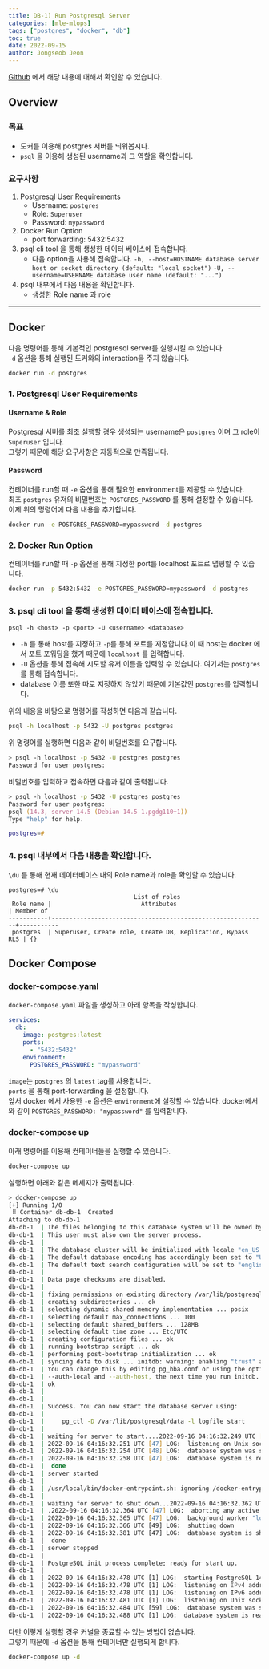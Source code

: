 ```yaml
---
title: DB-1) Run Postgresql Server
categories: [mle-mlops]
tags: ["postgres", "docker", "db"]
toc: true
date: 2022-09-15
author: Jongseob Jeon
---
```


[Github](https://github.com/Aiden-Jeon/mle-mlops/tree/main/01_db) 에서 해당 내용에 대해서 확인할 수 있습니다.

## Overview
### 목표

- 도커를 이용해 postgres 서버를 띄워봅시다.
- `psql` 을 이용해 생성된 username과 그 역할을 확인합니다.

### 요구사항

1. Postgresql User Requirements
    - Username: `postgres`
    - Role: `Superuser`
    - Password: `mypassword`
2. Docker Run Option
    - port forwarding: 5432:5432
3. psql cli tool 을 통해 생성한 데이터 베이스에 접속합니다.
    - 다음 option을 사용해 접속합니다.
        `-h, --host=HOSTNAME database server host or socket directory (default: "local socket")`
        `-U, --username=USERNAME database user name (default: "...")`
4. psql 내부에서 다음 내용을 확인합니다.
    - 생성한 Role name 과 role
---

## Docker

다음 명령어를 통해 기본적인 postgresql server를 실행시킬 수 있습니다.  
`-d` 옵션을 통해 실행된 도커와의 interaction을 주지 않습니다.
```bash
docker run -d postgres
```

### 1. Postgresql User Requirements
#### Username & Role

Postgresql 서버를 최초 실행할 경우 생성되는 username은 `postgres` 이며 그 role이 `Superuser` 입니다.  
그렇기 때문에 해당 요구사항은 자동적으로 만족됩니다.

#### Password

컨테이너를 run할 때 `-e` 옵션을 통해 필요한 environment를 제공할 수 있습니다.  
최초 `postgres` 유저의 비밀번호는 `POSTGRES_PASSWORD` 를 통해 설정할 수 있습니다.  
이제 위의 명령어에 다음 내용을 추가합니다.
```bash
docker run -e POSTGRES_PASSWORD=mypassword -d postgres
```

### 2. Docker Run Option

컨테이너를 run할 때 `-p` 옵션을 통해 지정한 port를 localhost 포트로 맵핑할 수 있습니다.
```bash
docker run -p 5432:5432 -e POSTGRES_PASSWORD=mypassword -d postgres
```

### 3. psql cli tool 을 통해 생성한 데이터 베이스에 접속합니다.

`psql -h <host> -p <port> -U <username> <database>`

- `-h` 를 통해 host를 지정하고 `-p`를 통해 포트를 지정합니다.이 때 host는 docker 에서 포트 포워딩을 했기 때문에 `localhost` 를 입력합니다.
- `-U` 옵션을 통해 접속해 시도할 유저 이름을 입력할 수 있습니다.  여기서는 `postgres`를 통해 접속합니다.  
- database 이름 또한 따로 지정하지 않았기 때문에 기본값인 `postgres`를 입력합니다.


위의 내용을 바탕으로 명령어를 작성하면 다음과 같습니다.
```bash
psql -h localhost -p 5432 -U postgres postgres
```

위 명령어를 실행하면 다음과 같이 비밀번호를 요구합니다.
```zsh
> psql -h localhost -p 5432 -U postgres postgres
Password for user postgres:
```

비밀번호를 입력하고 접속하면 다음과 같이 출력됩니다.
```zsh
> psql -h localhost -p 5432 -U postgres postgres
Password for user postgres:
psql (14.3, server 14.5 (Debian 14.5-1.pgdg110+1))
Type "help" for help.

postgres=#
```

### 4. psql 내부에서 다음 내용을 확인합니다.

`\du` 를 통해 현재 데이터베이스 내의 Role name과 role을 확인할 수 있습니다.

```
postgres=# \du
                                   List of roles
 Role name |                         Attributes                         | Member of
-----------+------------------------------------------------------------+-----------
 postgres  | Superuser, Create role, Create DB, Replication, Bypass RLS | {}
```

## Docker Compose

### docker-compose.yaml
`docker-compose.yaml` 파일을 생성하고 아래 항목을 작성합니다.

```yaml
services:
  db:
    image: postgres:latest
    ports:
      - "5432:5432"
    environment:
      POSTGRES_PASSWORD: "mypassword"
```

`image`는 `postgres` 의 `latest` tag를 사용합니다.  
`ports` 을 통해 port-forwarding 을 설정합니다.  
앞서 docker 에서 사용한 `-e` 옵션은 `environment`에 설정할 수 있습니다.
docker에서와 같이 `POSTGRES_PASSWORD: "mypassword"` 를 입력합니다.

### docker-compose up

아래 명령어를 이용해 컨테이너들을 실행할 수 있습니다.
```bash
docker-compose up
```

실행하면 아래와 같은 메세지가 출력됩니다.
```zsh
> docker-compose up
[+] Running 1/0
 ⠿ Container db-db-1  Created                                                                                                                                                                          0.0s
Attaching to db-db-1
db-db-1  | The files belonging to this database system will be owned by user "postgres".
db-db-1  | This user must also own the server process.
db-db-1  | 
db-db-1  | The database cluster will be initialized with locale "en_US.utf8".
db-db-1  | The default database encoding has accordingly been set to "UTF8".
db-db-1  | The default text search configuration will be set to "english".
db-db-1  | 
db-db-1  | Data page checksums are disabled.
db-db-1  | 
db-db-1  | fixing permissions on existing directory /var/lib/postgresql/data ... ok
db-db-1  | creating subdirectories ... ok
db-db-1  | selecting dynamic shared memory implementation ... posix
db-db-1  | selecting default max_connections ... 100
db-db-1  | selecting default shared_buffers ... 128MB
db-db-1  | selecting default time zone ... Etc/UTC
db-db-1  | creating configuration files ... ok
db-db-1  | running bootstrap script ... ok
db-db-1  | performing post-bootstrap initialization ... ok
db-db-1  | syncing data to disk ... initdb: warning: enabling "trust" authentication for local connections
db-db-1  | You can change this by editing pg_hba.conf or using the option -A, or
db-db-1  | --auth-local and --auth-host, the next time you run initdb.
db-db-1  | ok
db-db-1  | 
db-db-1  | 
db-db-1  | Success. You can now start the database server using:
db-db-1  | 
db-db-1  |     pg_ctl -D /var/lib/postgresql/data -l logfile start
db-db-1  | 
db-db-1  | waiting for server to start....2022-09-16 04:16:32.249 UTC [47] LOG:  starting PostgreSQL 14.5 (Debian 14.5-1.pgdg110+1) on aarch64-unknown-linux-gnu, compiled by gcc (Debian 10.2.1-6) 10.2.1 20210110, 64-bit
db-db-1  | 2022-09-16 04:16:32.251 UTC [47] LOG:  listening on Unix socket "/var/run/postgresql/.s.PGSQL.5432"
db-db-1  | 2022-09-16 04:16:32.254 UTC [48] LOG:  database system was shut down at 2022-09-16 04:16:32 UTC
db-db-1  | 2022-09-16 04:16:32.258 UTC [47] LOG:  database system is ready to accept connections
db-db-1  |  done
db-db-1  | server started
db-db-1  | 
db-db-1  | /usr/local/bin/docker-entrypoint.sh: ignoring /docker-entrypoint-initdb.d/*
db-db-1  | 
db-db-1  | waiting for server to shut down...2022-09-16 04:16:32.362 UTC [47] LOG:  received fast shutdown request
db-db-1  | .2022-09-16 04:16:32.364 UTC [47] LOG:  aborting any active transactions
db-db-1  | 2022-09-16 04:16:32.365 UTC [47] LOG:  background worker "logical replication launcher" (PID 54) exited with exit code 1
db-db-1  | 2022-09-16 04:16:32.366 UTC [49] LOG:  shutting down
db-db-1  | 2022-09-16 04:16:32.381 UTC [47] LOG:  database system is shut down
db-db-1  |  done
db-db-1  | server stopped
db-db-1  | 
db-db-1  | PostgreSQL init process complete; ready for start up.
db-db-1  | 
db-db-1  | 2022-09-16 04:16:32.478 UTC [1] LOG:  starting PostgreSQL 14.5 (Debian 14.5-1.pgdg110+1) on aarch64-unknown-linux-gnu, compiled by gcc (Debian 10.2.1-6) 10.2.1 20210110, 64-bit
db-db-1  | 2022-09-16 04:16:32.478 UTC [1] LOG:  listening on IPv4 address "0.0.0.0", port 5432
db-db-1  | 2022-09-16 04:16:32.478 UTC [1] LOG:  listening on IPv6 address "::", port 5432
db-db-1  | 2022-09-16 04:16:32.481 UTC [1] LOG:  listening on Unix socket "/var/run/postgresql/.s.PGSQL.5432"
db-db-1  | 2022-09-16 04:16:32.484 UTC [59] LOG:  database system was shut down at 2022-09-16 04:16:32 UTC
db-db-1  | 2022-09-16 04:16:32.488 UTC [1] LOG:  database system is ready to accept connections
```

다만 이렇게 실행할 경우 커널을 종료할 수 있는 방법이 없습니다.  
그렇기 때문에 `-d` 옵션을 통해 컨테이너만 실행되게 합니다.
```bash
docker-compose up -d
```
